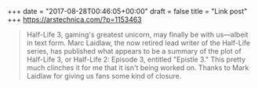 +++
date = "2017-08-28T00:46:05+00:00"
draft = false
title = "Link post"
+++
https://arstechnica.com/?p=1153463

>Half-Life 3, gaming's greatest unicorn, may finally be with us—albeit in text form. Marc Laidlaw, the now retired lead writer of the Half-Life series, has published what appears to be a summary of the plot of Half-Life 3, or Half-Life 2: Episode 3, entitled "Epistle 3." This pretty much clinches it for me that it isn't being worked on. Thanks to Mark Laidlaw for giving us fans some kind of closure.

